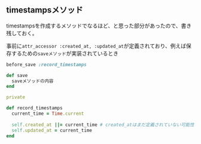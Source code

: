 ## timestampsメソッド

timestampsを作成するメソッドでなるほど、と思った部分があったので、書き残しておく。

事前に`attr_accessor :created_at, :updated_at`が定義されており、例えば保存するための`saveメソッド`が実装されているとき

```ruby
before_save :record_timestamps

def save
  saveメソッドの内容
end

private

def record_timestamps
  current_time = Time.current
  
  self.created_at ||= current_time # created_atはまだ定義されていない可能性もあるためnilガードで。定義されているのであればその値のまま(?)
  self.updated_at = current_time
end
```
